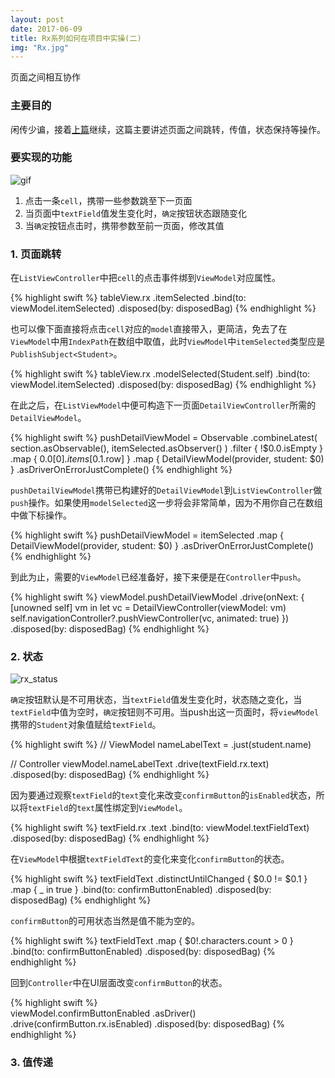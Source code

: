```yaml
---
layout: post
date: 2017-06-09
title: Rx系列如何在项目中实操(二)
img: "Rx.jpg"
---
```


页面之间相互协作


### 主要目的
闲传少谝，接着[上篇]()继续，这篇主要讲述页面之间跳转，传值，状态保持等操作。


### 要实现的功能

![gif](http://ogkg37m8j.bkt.clouddn.com/image/gif/MVVM_Rx/get_students.gif)

1. 点击一条`cell`，携带一些参数跳至下一页面
2. 当页面中`textField`值发生变化时，`确定`按钮状态跟随变化
3. 当`确定`按钮点击时，携带参数至前一页面，修改其值

<div class="panel panel-primary">
    <div class="panel-heading">
    <h3 class="panel-title">1. 页面跳转</h3>
    </div>
</div>

在`ListViewController`中把`cell`的点击事件绑到`ViewModel`对应属性。

{% highlight swift %}
tableView.rx
    .itemSelected
    .bind(to: viewModel.itemSelected)
    .disposed(by: disposedBag)
{% endhighlight %}

也可以像下面直接将点击`cell`对应的`model`直接带入，更简洁，免去了在`ViewModel`中用`IndexPath`在数组中取值，此时`ViewModel`中`itemSelected`类型应是`PublishSubject<Student>`。

{% highlight swift %}
tableView.rx
    .modelSelected(Student.self)
    .bind(to: viewModel.itemSelected)
    .disposed(by: disposedBag)
{% endhighlight %}

在此之后，在`ListViewModel`中便可构造下一页面`DetailViewController`所需的`DetailViewModel`。

{% highlight swift %}
pushDetailViewModel =
    Observable
        .combineLatest(
            section.asObservable(),
            itemSelected.asObserver()
        )
        .filter { !$0.0.isEmpty }
        .map { $0.0[0].items[$0.1.row] }
        .map { DetailViewModel(provider, student: $0) }
        .asDriverOnErrorJustComplete()
{% endhighlight %}

`pushDetailViewModel`携带已构建好的`DetailViewModel`到`ListViewController`做`push`操作。如果使用`modelSelected`这一步将会非常简单，因为不用你自己在数组中做下标操作。

{% highlight swift %}
pushDetailViewModel =
    itemSelected
        .map { DetailViewModel(provider, student: $0) }
        .asDriverOnErrorJustComplete()
{% endhighlight %}

到此为止，需要的`ViewModel`已经准备好，接下来便是在`Controller`中`push`。

{% highlight swift %}
viewModel.pushDetailViewModel
    .drive(onNext: { [unowned self] vm in
        let vc = DetailViewController(viewModel: vm)
        self.navigationController?.pushViewController(vc, animated: true)
    })
    .disposed(by: disposedBag)
{% endhighlight %}


<div class="panel panel-primary">
    <div class="panel-heading">
    <h3 class="panel-title">2. 状态</h3>
    </div>
</div>

![rx_status](http://ogkg37m8j.bkt.clouddn.com/image/MVVM_Rx/rx_status.png)

`确定`按钮默认是不可用状态，当`textField`值发生变化时，状态随之变化，当`textField`中值为空时，`确定`按钮则不可用。当push出这一页面时，将`viewModel`携带的`Student`对象值赋给`textField`。

{% highlight swift %}
// ViewModel
nameLabelText = .just(student.name)

// Controller
viewModel.nameLabelText
    .drive(textField.rx.text)
    .disposed(by: disposedBag)
{% endhighlight %}

因为要通过观察`textField`的`text`变化来改变`confirmButton`的`isEnabled`状态，所以将`textField`的`text`属性绑定到`ViewModel`。

{% highlight swift %}
textField.rx
    .text
    .bind(to: viewModel.textFieldText)
    .disposed(by: disposedBag)
{% endhighlight %}

在`ViewModel`中根据`textFieldText`的变化来变化`confirmButton`的状态。

{% highlight swift %}
textFieldText
    .distinctUntilChanged { $0.0 != $0.1 }
    .map { _ in true }
    .bind(to: confirmButtonEnabled)
    .disposed(by: disposedBag)
{% endhighlight %}

`confirmButton`的可用状态当然是值不能为空的。

{% highlight swift %}
textFieldText
    .map { $0!.characters.count > 0 }
    .bind(to: confirmButtonEnabled)
    .disposed(by: disposedBag)
{% endhighlight %}

回到`Controller`中在UI层面改变`confirmButton`的状态。

{% highlight swift %}  
viewModel.confirmButtonEnabled
    .asDriver()
    .drive(confirmButton.rx.isEnabled)
    .disposed(by: disposedBag)
{% endhighlight %}

<div class="panel panel-primary">
    <div class="panel-heading">
    <h3 class="panel-title">3. 值传递</h3>
    </div>
</div>
